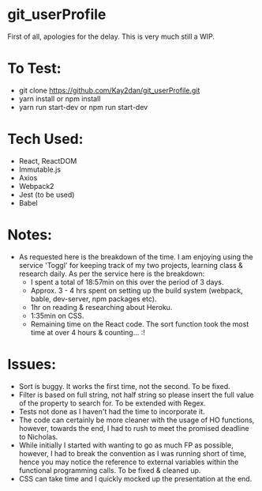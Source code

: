 # git_userProfile

First of all, apologies for the delay. This is very much still a WIP.

# To Test:
- git clone https://github.com/Kay2dan/git_userProfile.git
- yarn install
    or
  npm install
- yarn run start-dev
    or
  npm run start-dev
  
# Tech Used:
- React, ReactDOM
- Immutable.js
- Axios
- Webpack2
- Jest (to be used)
- Babel

# Notes:
- As requested here is the breakdown of the time. I am enjoying using the service 'Toggl' for keeping track of my two projects, learning class & research daily. As per the service here is the breakdown:
  - I spent a total of 18:57min on this over the period of 3 days.
  - Approx. 3 - 4 hrs spent on setting up the build system (webpack, bable, dev-server, npm packages etc).
  - 1hr on reading & researching about Heroku.
  - 1:35min on CSS.
  - Remaining time on the React code. The sort function took the most time at over 4 hours & counting... :!

# Issues:
- Sort is buggy. It works the first time, not the second. To be fixed.
- Filter is based on full string, not half string so please insert the full value of the property to search for. To be extended with Regex.
- Tests not done as I haven't had the time to incorporate it.
- The code can certainly be more cleaner with the usage of HO functions, however, towards the end, I had to rush to meet the promised deadline to Nicholas.
- While initially I started with wanting to go as much FP as possible, however, I had to break the convention as I was running short of time, hence you may notice the reference to external variables within the functional programming calls. To be fixed & cleaned up.
- CSS can take time and I quickly mocked up the presentation at the end. 
